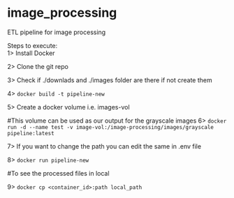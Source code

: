 # image_processing<br />
ETL pipeline for image processing<br />

Steps to execute:<br />
1> Install Docker <br />

2> Clone the git repo <br />

3> Check if ./downlads and ./images folder are there if not create them <br />

4> ```docker build -t pipeline-new``` <br />

5> Create a docker volume i.e. images-vol <br />

#This volume can be used as our output for the grayscale images
6> ```docker run -d --name test -v image-vol:/image-processing/images/grayscale pipeline:latest``` <br />

7> If you want to change the path you can edit the same in .env file

8> ```docker run pipeline-new``` <br />

#To see the processed files in local <br />

9> ```docker cp <container_id>:path local_path``` <br />